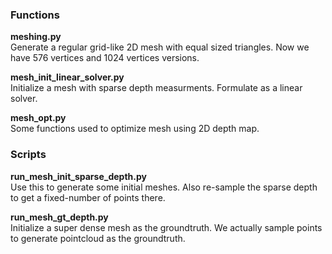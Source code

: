 ### Functions
**meshing.py**  
Generate a regular grid-like 2D mesh with equal sized triangles. Now we have 576 vertices and 1024 vertices versions.  

**mesh_init_linear_solver.py**  
Initialize a mesh with sparse depth measurments. Formulate as a linear solver.

**mesh_opt.py**  
Some functions used to optimize mesh using 2D depth map. 


### Scripts
**run_mesh_init_sparse_depth.py**  
Use this to generate some initial meshes. Also re-sample the sparse depth to get a fixed-number of points there.

**run_mesh_gt_depth.py**  
Initialize a super dense mesh as the groundtruth. We actually sample points to generate pointcloud as the groundtruth.